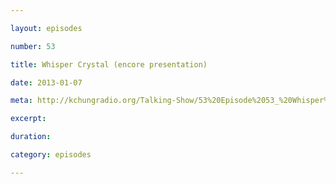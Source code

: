 ```yaml
---

layout: episodes

number: 53

title: Whisper Crystal (encore presentation)

date: 2013-01-07

meta: http://kchungradio.org/Talking-Show/53%20Episode%2053_%20Whisper%20Crystal.mp3

excerpt:

duration:

category: episodes

---
```


